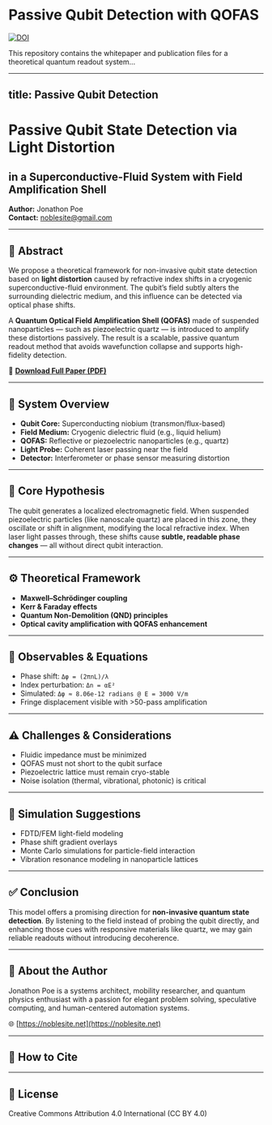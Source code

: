 # Passive Qubit Detection with QOFAS

[![DOI](https://zenodo.org/badge/962704569.svg)](https://doi.org/10.5281/zenodo.15175822)

This repository contains the whitepaper and publication files for a theoretical quantum readout system...


---
title: Passive Qubit Detection
---

# Passive Qubit State Detection via Light Distortion  
## in a Superconductive-Fluid System with Field Amplification Shell

**Author:** Jonathon Poe  
**Contact:** noblesite@gmail.com

---

## 📄 Abstract

We propose a theoretical framework for non-invasive qubit state detection based on **light distortion** caused by refractive index shifts in a cryogenic superconductive-fluid environment. The qubit’s field subtly alters the surrounding dielectric medium, and this influence can be detected via optical phase shifts.

A **Quantum Optical Field Amplification Shell (QOFAS)** made of suspended nanoparticles — such as piezoelectric quartz — is introduced to amplify these distortions passively. The result is a scalable, passive quantum readout method that avoids wavefunction collapse and supports high-fidelity detection.

📎 [**Download Full Paper (PDF)**](Passive_Qubit_Detection_QOFAS.pdf)

---

## 🔬 System Overview

- **Qubit Core:** Superconducting niobium (transmon/flux-based)
- **Field Medium:** Cryogenic dielectric fluid (e.g., liquid helium)
- **QOFAS:** Reflective or piezoelectric nanoparticles (e.g., quartz)
- **Light Probe:** Coherent laser passing near the field
- **Detector:** Interferometer or phase sensor measuring distortion

---

## 🧠 Core Hypothesis

The qubit generates a localized electromagnetic field. When suspended piezoelectric particles (like nanoscale quartz) are placed in this zone, they oscillate or shift in alignment, modifying the local refractive index. When laser light passes through, these shifts cause **subtle, readable phase changes** — all without direct qubit interaction.

---

## ⚙️ Theoretical Framework

- **Maxwell–Schrödinger coupling**
- **Kerr & Faraday effects**
- **Quantum Non-Demolition (QND) principles**
- **Optical cavity amplification with QOFAS enhancement**

---

## 🧪 Observables & Equations

- Phase shift: `Δφ = (2πnL)/λ`
- Index perturbation: `Δn = αE²`
- Simulated: `Δφ ≈ 8.06e-12 radians @ E = 3000 V/m`
- Fringe displacement visible with >50-pass amplification

---

## ⚠️ Challenges & Considerations

- Fluidic impedance must be minimized
- QOFAS must not short to the qubit surface
- Piezoelectric lattice must remain cryo-stable
- Noise isolation (thermal, vibrational, photonic) is critical

---

## 🧮 Simulation Suggestions

- FDTD/FEM light-field modeling
- Phase shift gradient overlays
- Monte Carlo simulations for particle-field interaction
- Vibration resonance modeling in nanoparticle lattices

---

## ✅ Conclusion

This model offers a promising direction for **non-invasive quantum state detection**. By listening to the field instead of probing the qubit directly, and enhancing those cues with responsive materials like quartz, we may gain reliable readouts without introducing decoherence.

---

## 🙋 About the Author

Jonathon Poe is a systems architect, mobility researcher, and quantum physics enthusiast with a passion for elegant problem solving, speculative computing, and human-centered automation systems.

🌐 [https://noblesite.net](https://noblesite.net)

---

## 🧾 How to Cite

---

## 🧠 License

Creative Commons Attribution 4.0 International (CC BY 4.0)
